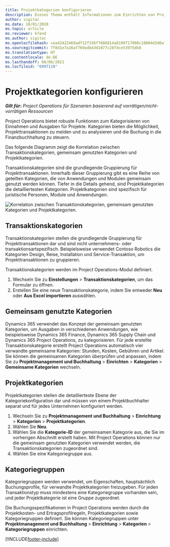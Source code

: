 ```yaml
---
title: Projektkategorien konfigurieren
description: Dieses Thema enthält Informationen zum Einrichten von Projektkategorien.
author: sigitac
ms.date: 10/01/2020
ms.topic: article
ms.reviewer: kfend
ms.author: sigitac
ms.openlocfilehash: cea43422469adf12f336f7686814a8199717090c18804d3d0a7509452349566e
ms.sourcegitcommit: 7f8d1e7a16af769adb43d1877c28fdce53975db8
ms.translationtype: HT
ms.contentlocale: de-DE
ms.lasthandoff: 08/06/2021
ms.locfileid: "6997110"
---
```

# <a name="configure-project-categories"></a>Projektkategorien konfigurieren

_**Gilt für:** Project Operations für Szenarien basierend auf vorrätigen/nicht-vorrätigen Ressourcen_

Project Operations bietet robuste Funktionen zum Kategorisieren von Einnahmen und Ausgaben für Projekte. Kategorien bieten die Möglichkeit, Projekttransaktionen zu melden und zu analysieren und die Buchung in die Finanzbuchhaltung zu steuern.

Das folgende Diagramm zeigt die Korrelation zwischen Transaktionskategorien, gemeinsam genutzten Kategorien und Projektkategorien. 

Transaktionskategorien sind die grundlegende Gruppierung für Projekttransaktionen. Innerhalb dieser Gruppierung gibt es eine Reihe von geteilten Kategorien, die von Anwendungen und Modulen gemeinsam genutzt werden können. Tiefer in die Details gehend, sind Projektkategorien die detailliertesten Kategorien. Projektkategorien sind spezifisch für juristische Personen, Module und Anwendungen.

![Korrelation zwischen Transaktionskategorien, gemeinsam genutzten Kategorien und Projektkategorien.](media/project-categories.png)

## <a name="transaction-categories"></a>Transaktionskategorien

Transaktionskategorien stellen die grundlegende Gruppierung für Projekttransaktionen dar und sind nicht unternehmens- oder transaktionsartspezifisch. Beispielsweise verwendet Contoso Robotics die Kategorien Design, Reise, Installation und Service-Transaktion, um Projekttransaktionen zu gruppieren.

Transaktionskategorien werden im Project Operations-Modul definiert. 
1. Wechseln Sie zu **Einstellungen** \> **Transaktionskategorien**, um das Formular zu öffnen. 
2. Erstellen Sie eine neue Transaktionskategorie, indem Sie entweder **Neu** oder **Aus Excel importieren** auswählen.

## <a name="shared-categories"></a>Gemeinsam genutzte Kategorien

Dynamics 365 verwendet das Konzept der gemeinsam genutzten Kategorien, um Ausgaben in verschiedenen Anwendungen, wie beispielsweise Dynamics 365 Finance, Dynamics 365 Supply Chain und Dynamics 365 Project Operations, zu kategorisieren. Für jede erstellte Transaktionskategorie erstellt Project Operations automatisch vier verwandte gemeinsame Kategorien: Stunden, Kosten, Gebühren und Artikel. Sie können die gemeinsamen Kategorien überprüfen und anpassen, indem Sie zu **Projektmanagement und Buchhaltung** \> **Einrichten** \> **Kategorien** \> **Gemeinsame Kategorien** wechseln.

## <a name="project-categories"></a>Projektkategorien

Projektkategorien stellen die detaillierteste Ebene der Kategoriekonfiguration dar und müssen von einem Projektbuchhalter separat und für jedes Unternehmen konfiguriert werden.

1. Wechseln Sie zu **Projektmanagement und Buchhaltung** \> **Einrichtung** \> **Kategorien** \> **Projektkategorien**.
2. Wählen Sie **Neu**.
3. Wählen Sie die **Kategorie-ID** der gemeinsamen Kategorie aus, die Sie im vorherigen Abschnitt erstellt haben. Mit Project Operations können nur die gemeinsam genutzten Kategorien verwendet werden, die Transaktionskategorien zugeordnet sind.
4. Wählen Sie eine Kategoriegruppe aus.

## <a name="category-groups"></a>Kategoriegruppen

Kategoriegruppen werden verwendet, um Eigenschaften, hauptsächlich Buchungsprofile, für verwandte Projektkategorien freizugeben. Für jeden Transaktionstyp muss mindestens eine Kategoriegruppe vorhanden sein, und jeder Projektkategorie ist eine Gruppe zugeordnet.

Die Buchungsspezifikationen in Project Operations werden durch die Projektkosten- und Ertragsprofilregeln, Projektkategorien sowie Kategoriegruppen definiert. Sie können Kategoriegruppen unter **Projektmanagement und Buchhaltung** \> **Einrichtung** \> **Kategorien** \> **Kategoriegruppen** einrichten.


[!INCLUDE[footer-include](../includes/footer-banner.md)]